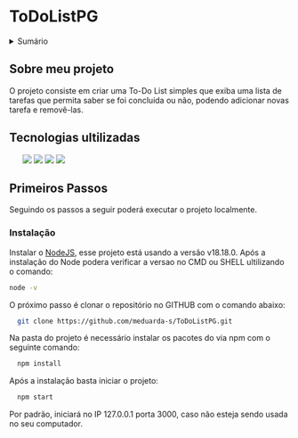 # ToDoListPG
<details>
  <summary>Sumário</summary>
  <ol>
    <li>
      <a href="#about-the-project">Sobre meu projeto</a>
      <ul>
        <li><a href="#built-with">Tecnologias ultilizadas</a></li>
        
      </ul>
    </li>
    <li>
      <a href="#getting-started">Primeiros Passos</a>
      <ul>
        <li><a href="#installation">Instalação</a></li>
      </ul>
    </li>
    <li><a href="#contact">Contato</a></li>
  </ol>
</details>

## Sobre meu projeto
  O projeto consiste em criar uma To-Do List simples que exiba uma lista de tarefas que permita saber se foi concluida ou não, podendo adicionar novas tarefa e removê-las. 

## Tecnologias ultilizadas
  <ul>
        <img src="https://img.shields.io/badge/React-20232A?style=for-the-badge&logo=react&logoColor=61DAFB"/>
        <img src="https://img.shields.io/badge/node.js-6DA55F?style=for-the-badge&logo=node.js&logoColor=white"/>
        <img src="https://img.shields.io/badge/html5-%23E34F26.svg?style=for-the-badge&logo=html5&logoColor=white"/>
        <img src="https://img.shields.io/badge/css3-%231572B6.svg?style=for-the-badge&logo=css3&logoColor=white"/>
  </ul>
        
        
## Primeiros Passos
Seguindo os passos a seguir poderá executar o projeto localmente.
### Instalação 
  Instalar o <a href="https://nodejs.org/en/download">NodeJS</a>, esse projeto está usando a versão v18.18.0. 
  Após a instalação do Node podera verificar a versao no CMD ou SHELL ultilizando o comando:
  ```sh
  node -v
  ```
O próximo passo é clonar o repositório no GITHUB com o comando abaixo:
```sh
  git clone https://github.com/meduarda-s/ToDoListPG.git
  ```
Na pasta do projeto é necessário instalar os pacotes do via npm com o seguinte comando:
```sh
  npm install
  ```
Após a instalação basta iniciar o projeto:
```sh
  npm start
  ```
Por padrão, iniciará no IP 127.0.0.1 porta 3000, caso não esteja sendo usada no seu computador.
